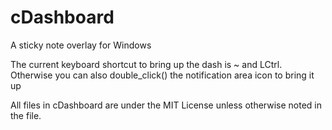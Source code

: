 cDashboard
==========

A sticky note overlay for Windows

The current keyboard shortcut to bring up the dash is ~ and LCtrl. Otherwise you can also double_click() the notification area icon to bring it up

All files in cDashboard are under the MIT License unless otherwise noted in the file.
